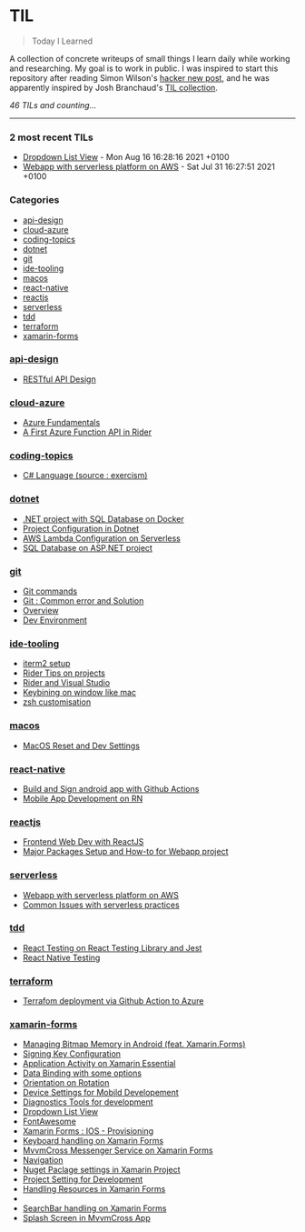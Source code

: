 # TIL
> Today I Learned

A collection of concrete writeups of small things I learn daily while working
and researching. My goal is to work in public. I was inspired to start this
repository after reading Simon Wilson's [hacker new post][1], and he was
apparently inspired by Josh Branchaud's [TIL collection][2].


_46 TILs and counting..._

---

### 2 most recent TILs

- [Dropdown List View](xamarin-forms/dropdown-view.md) - Mon Aug 16 16:28:16 2021 +0100
- [Webapp with serverless platform on AWS](serverless/aws-webapp.md) - Sat Jul 31 16:27:51 2021 +0100

### Categories

- [api-design](#api-design)
- [cloud-azure](#cloud-azure)
- [coding-topics](#coding-topics)
- [dotnet](#dotnet)
- [git](#git)
- [ide-tooling](#ide-tooling)
- [macos](#macos)
- [react-native](#react-native)
- [reactjs](#reactjs)
- [serverless](#serverless)
- [tdd](#tdd)
- [terraform](#terraform)
- [xamarin-forms](#xamarin-forms)

### [api-design](#api-design)
- [RESTful API Design](api-design/RESTful.md)

### [cloud-azure](#cloud-azure)
- [Azure Fundamentals](cloud-azure/cert-fundamentals.md)
- [A First Azure Function API in Rider](cloud-azure/functions.md)

### [coding-topics](#coding-topics)
- [C# Language (source : exercism)](coding-topics/csharp.md)

### [dotnet](#dotnet)
- [.NET project with SQL Database on Docker](dotnet/docker-sqldb.md)
- [Project Configuration in Dotnet](dotnet/project-setup.md)
- [AWS Lambda Configuration on Serverless](dotnet/sls-lambda-exe.md)
- [SQL Database on ASP.NET project](dotnet/sqldb-asp.net.md)

### [git](#git)
- [Git commands](git/commands.md)
- [Git : Common error and Solution](git/issues.md)
- [Overview](git/overview.md)
- [Dev Environment](git/setup.md)

### [ide-tooling](#ide-tooling)
- [iterm2 setup](ide-tooling/iterm2.md)
- [Rider Tips on projects](ide-tooling/rider-tips.md)
- [Rider and Visual Studio](ide-tooling/rider-vs.md)
- [Keybining on window like mac](ide-tooling/win-mac-keymap.md)
- [zsh customisation](ide-tooling/zsh.md)

### [macos](#macos)
- [MacOS Reset and Dev Settings](macos/reset-settings.md)

### [react-native](#react-native)
- [Build and Sign android app with Github Actions](react-native/android-signing.md)
- [Mobile App Development on RN](react-native/dev-environment-setup.md)

### [reactjs](#reactjs)
- [Frontend Web Dev with ReactJS](reactjs/get-started.md)
- [Major Packages Setup and How-to for Webapp project](reactjs/packages.md)

### [serverless](#serverless)
- [Webapp with serverless platform on AWS](serverless/aws-webapp.md)
- [Common Issues with serverless practices](serverless/issues.md)

### [tdd](#tdd)
- [React Testing on React Testing Library and Jest](tdd/react-testing.md)
- [React Native Testing](tdd/reactnative-testing.md)

### [terraform](#terraform)
- [Terrafom deployment via Github Action to Azure](terraform/github-action-azure.md)

### [xamarin-forms](#xamarin-forms)
- [Managing Bitmap Memory in Android (feat. Xamarin.Forms)](xamarin-forms/android-bitmap.md)
- [Signing Key Configuration](xamarin-forms/android-keystore.md)
- [Application Activity on Xamarin Essential](xamarin-forms/current-activity.md)
- [Data Binding with some options](xamarin-forms/data-binding.md)
- [Orientation on Rotation](xamarin-forms/device-orientation.md)
- [Device Settings for Mobild Developement](xamarin-forms/device-settings.md)
- [Diagnostics Tools for development](xamarin-forms/diagnostics.md)
- [Dropdown List View](xamarin-forms/dropdown-view.md)
- [FontAwesome](xamarin-forms/fontawesome.md)
- [Xamarin Forms : IOS - Provisioning](xamarin-forms/ios-provisioning.md)
- [Keyboard handling on Xamarin Forms](xamarin-forms/keyboard.md)
- [MvvmCross Messenger Service on Xamarin Forms](xamarin-forms/messenger.md)
- [Navigation](xamarin-forms/navigation.md)
- [Nuget Paclage settings in Xamarin Project](xamarin-forms/nuget-settings.md)
- [Project Setting for Development](xamarin-forms/project-setting.md)
- [Handling Resources in Xamarin Forms](xamarin-forms/resources.md)
- [](xamarin-forms/rotation.md)
- [SearchBar handling on Xamarin Forms](xamarin-forms/searchbar.md)
- [Splash Screen in MvvmCross App](xamarin-forms/splash.md)

[1]: https://simonwillison.net/2020/Apr/20/self-rewriting-readme/
[2]: https://github.com/jbranchaud/til

